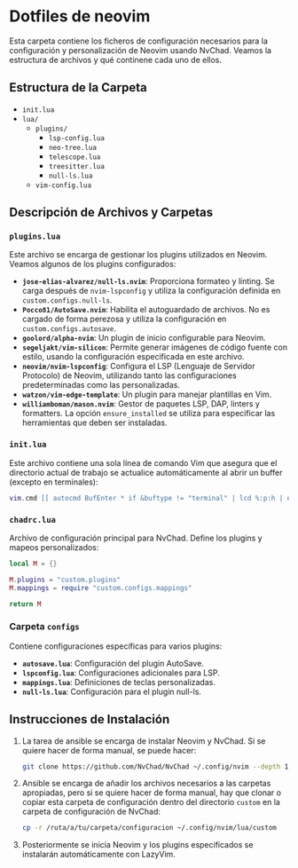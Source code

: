 # Dotfiles de neovim

Esta carpeta contiene los ficheros de configuración necesarios para la configuración y personalización de Neovim usando NvChad. Veamos la estructura de archivos y qué continene cada uno de ellos.

## Estructura de la Carpeta

- `init.lua`
- `lua/`
  - `plugins/`
    - `lsp-config.lua`
    - `neo-tree.lua`
    - `telescope.lua`
    - `treesitter.lua`
    - `null-ls.lua`
  - `vim-config.lua`


## Descripción de Archivos y Carpetas

### `plugins.lua`

Este archivo se encarga de gestionar los plugins utilizados en Neovim. Veamos algunos de los plugins configurados:

- **`jose-elias-alvarez/null-ls.nvim`**: Proporciona formateo y linting. Se carga después de `nvim-lspconfig` y utiliza la configuración definida en `custom.configs.null-ls`.
- **`Pocco81/AutoSave.nvim`**: Habilita el autoguardado de archivos. No es cargado de forma perezosa y utiliza la configuración en `custom.configs.autosave`.
- **`goolord/alpha-nvim`**: Un plugin de inicio configurable para Neovim.
- **`segeljakt/vim-silicon`**: Permite generar imágenes de código fuente con estilo, usando la configuración especificada en este archivo.
- **`neovim/nvim-lspconfig`**: Configura el LSP (Lenguaje de Servidor Protocolo) de Neovim, utilizando tanto las configuraciones predeterminadas como las personalizadas.
- **`watzon/vim-edge-template`**: Un plugin para manejar plantillas en Vim.
- **`williamboman/mason.nvim`**: Gestor de paquetes LSP, DAP, linters y formatters. La opción `ensure_installed` se utiliza para especificar las herramientas que deben ser instaladas.

### `init.lua`

Este archivo contiene una sola línea de comando Vim que asegura que el directorio actual de trabajo se actualice automáticamente al abrir un buffer (excepto en terminales):

```lua
vim.cmd [[ autocmd BufEnter * if &buftype != "terminal" | lcd %:p:h | endif ]]
```

### `chadrc.lua`

Archivo de configuración principal para NvChad. Define los plugins y mapeos personalizados:

```lua
local M = {}

M.plugins = "custom.plugins"
M.mappings = require "custom.configs.mappings"

return M
```

### Carpeta `configs`

Contiene configuraciones específicas para varios plugins:

- **`autosave.lua`**: Configuración del plugin AutoSave.
- **`lspconfig.lua`**: Configuraciones adicionales para LSP.
- **`mappings.lua`**: Definiciones de teclas personalizadas.
- **`null-ls.lua`**: Configuración para el plugin null-ls.

## Instrucciones de Instalación

1. La tarea de ansible se encarga de instalar Neovim y NvChad. Si se quiere hacer de forma manual, se puede hacer:
    ```sh
    git clone https://github.com/NvChad/NvChad ~/.config/nvim --depth 1
    ```

2. Ansible se encarga de añadir los archivos necesarios a las carpetas apropiadas, pero si se quiere hacer de forma manual, hay que clonar o copiar esta carpeta de configuración dentro del directorio `custom` en la carpeta de configuración de NvChad:
    ```sh
    cp -r /ruta/a/tu/carpeta/configuracion ~/.config/nvim/lua/custom
    ```

3. Posteriormente se inicia Neovim y los plugins especificados se instalarán automáticamente con LazyVim.

